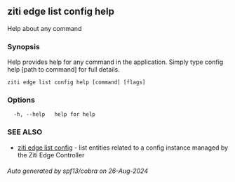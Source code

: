 ## ziti edge list config help

Help about any command

### Synopsis

Help provides help for any command in the application.
Simply type config help [path to command] for full details.

```
ziti edge list config help [command] [flags]
```

### Options

```
  -h, --help   help for help
```

### SEE ALSO

* [ziti edge list config](../config.md)	 - list entities related to a config instance managed by the Ziti Edge Controller

###### Auto generated by spf13/cobra on 26-Aug-2024
